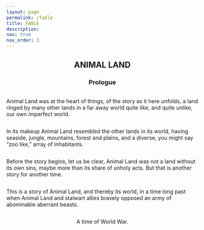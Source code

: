 ```yaml
---
layout: page
permalink: /fable
title: FABLE
description: 
nav: true
nav_order: 3
---
```


<div style="text-align: center; margin: 0 auto; max-width: 800px;">
  <h2 style="text-align: center;">ANIMAL LAND</h2>
  <h3 style="text-align: center;">Prologue</h3>
  <p style="margin-bottom: 1em; text-align: left; display: inline-block;">Animal Land was at the heart of things, of the story as it here unfolds,
    a land ringed by many other lands in a far away world quite like,
    and quite unlike, our own imperfect world.</p>

  <p style="margin-bottom: 1em; text-align: left; display: inline-block;">In its makeup Animal Land resembled the other lands in its world,
    having seaside, jungle, mountains, forest and plains, and a diverse,
    you might say “zoo like,” array of inhabitants.</p>

  <p style="margin-bottom: 1em; text-align: left; display: inline-block;">Before the story begins, let us be clear, Animal Land was not a land
    without its own sins, maybe more than its share of unholy acts.
    But that is another story for another time.</p>

  <p style="margin-bottom: 1em; text-align: left; display: inline-block;">This is a story of Animal Land, and thereby its world, in a time
    long past when Animal Land and stalwart allies bravely opposed
    an army of abominable aberrant beasts.</p>

  <p style="margin-bottom: 1em; text-align: left; display: inline-block;">A time of World War.</p>
</div>

